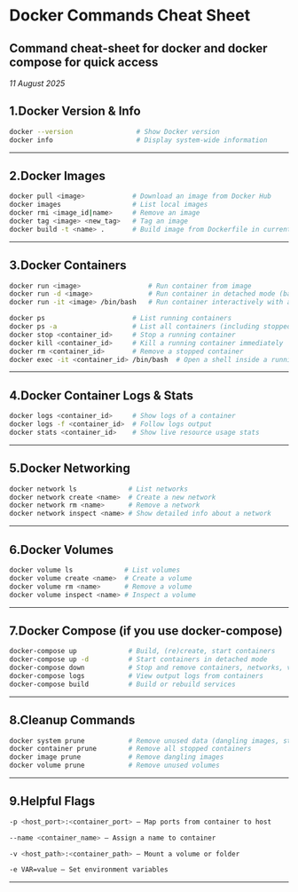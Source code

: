 # Docker Commands Cheat Sheet

## Command cheat-sheet for docker and docker compose for quick access 

*11 August 2025*


## 1.Docker Version & Info
```bash
docker --version                # Show Docker version
docker info                     # Display system-wide information
```
---

## 2.Docker Images
```bash
docker pull <image>            # Download an image from Docker Hub
docker images                  # List local images
docker rmi <image_id|name>     # Remove an image
docker tag <image> <new_tag>   # Tag an image
docker build -t <name> .       # Build image from Dockerfile in current directory
```
---

## 3.Docker Containers
```bash
docker run <image>                 # Run container from image
docker run -d <image>              # Run container in detached mode (background)
docker run -it <image> /bin/bash   # Run container interactively with a bash shell

docker ps                      # List running containers
docker ps -a                   # List all containers (including stopped)
docker stop <container_id>     # Stop a running container
docker kill <container_id>     # Kill a running container immediately
docker rm <container_id>       # Remove a stopped container
docker exec -it <container_id> /bin/bash  # Open a shell inside a running container
```
---

## 4.Docker Container Logs & Stats
```bash
docker logs <container_id>     # Show logs of a container
docker logs -f <container_id>  # Follow logs output
docker stats <container_id>    # Show live resource usage stats
```
---

## 5.Docker Networking
```bash
docker network ls             # List networks
docker network create <name>  # Create a new network
docker network rm <name>      # Remove a network
docker network inspect <name> # Show detailed info about a network
```
---

## 6.Docker Volumes
```bash
docker volume ls             # List volumes
docker volume create <name>  # Create a volume
docker volume rm <name>      # Remove a volume
docker volume inspect <name> # Inspect a volume
```
---

## 7.Docker Compose (if you use docker-compose)
```bash
docker-compose up             # Build, (re)create, start containers
docker-compose up -d          # Start containers in detached mode
docker-compose down           # Stop and remove containers, networks, volumes
docker-compose logs           # View output logs from containers
docker-compose build          # Build or rebuild services
```
---

## 8.Cleanup Commands
```bash
docker system prune           # Remove unused data (dangling images, stopped containers, unused networks)
docker container prune        # Remove all stopped containers
docker image prune            # Remove dangling images
docker volume prune           # Remove unused volumes
```
---

## 9.Helpful Flags
```bash
-p <host_port>:<container_port> — Map ports from container to host

--name <container_name> — Assign a name to container

-v <host_path>:<container_path> — Mount a volume or folder

-e VAR=value — Set environment variables
```
---